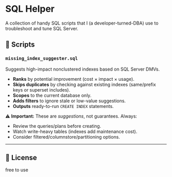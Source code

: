 # SQL Helper

A collection of handy SQL scripts that I (a developer-turned-DBA) use to troubleshoot and tune SQL Server.

## 🎯 Scripts

### `missing_index_suggester.sql`

Suggests high-impact nonclustered indexes based on SQL Server DMVs.

* **Ranks** by potential improvement (cost × impact × usage).
* **Skips duplicates** by checking against existing indexes (same/prefix keys or superset includes).
* **Scopes** to the current database only.
* **Adds filters** to ignore stale or low-value suggestions.
* **Outputs** ready-to-run `CREATE INDEX` statements.

⚠️ **Important:** These are *suggestions*, not guarantees. Always:

* Review the queries/plans before creating.
* Watch write-heavy tables (indexes add maintenance cost).
* Consider filtered/columnstore/partitioning options.

---

## 📜 License

free to use 
